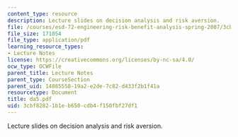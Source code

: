 ```yaml
---
content_type: resource
description: Lecture slides on decision analysis and risk aversion.
file: /courses/esd-72-engineering-risk-benefit-analysis-spring-2007/3cbf82821b1eb650cdb4f150fbf27df1_da5.pdf
file_size: 171054
file_type: application/pdf
learning_resource_types:
- Lecture Notes
license: https://creativecommons.org/licenses/by-nc-sa/4.0/
ocw_type: OCWFile
parent_title: Lecture Notes
parent_type: CourseSection
parent_uid: 14865558-19a2-e2de-7c82-d433f2b1f41a
resourcetype: Document
title: da5.pdf
uid: 3cbf8282-1b1e-b650-cdb4-f150fbf27df1
---
```

Lecture slides on decision analysis and risk aversion.